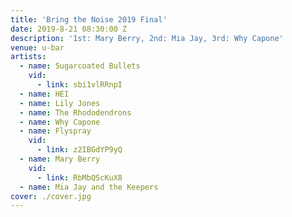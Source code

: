 ```yaml
---
title: 'Bring the Noise 2019 Final'
date: 2019-8-21 08:30:00 Z
description: '1st: Mary Berry, 2nd: Mia Jay, 3rd: Why Capone'
venue: u-bar
artists:
  - name: Sugarcoated Bullets
    vid:
      - link: sbi1vlRRnpI
  - name: HEI
  - name: Lily Jones
  - name: The Rhododendrons
  - name: Why Capone
  - name: Flyspray
    vid:
      - link: z2IBGdYP9yQ
  - name: Mary Berry
    vid:
      - link: RbMbQScKuX8
  - name: Mia Jay and the Keepers
cover: ./cover.jpg
---
```

